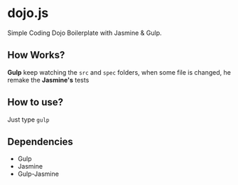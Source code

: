 # dojo.js

Simple Coding Dojo Boilerplate with Jasmine & Gulp.

## How Works?

**Gulp** keep watching the `src` and `spec` folders, when some file is changed, he remake the **Jasmine's** tests

## How to use?

Just type `gulp`

## Dependencies

  * Gulp
  * Jasmine
  * Gulp-Jasmine
